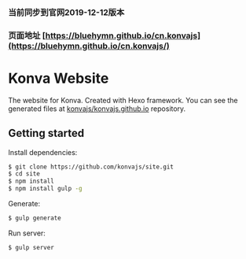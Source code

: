 ### 当前同步到官网2019-12-12版本

### 页面地址 [https://bluehymn.github.io/cn.konvajs](https://bluehymn.github.io/cn.konvajs/)

# Konva Website

The website for Konva. Created with Hexo framework.
You can see the generated files at [konvajs/konvajs.github.io](https://github.com/konvajs/konvajs.github.io) repository.


## Getting started

Install dependencies:

``` bash
$ git clone https://github.com/konvajs/site.git
$ cd site
$ npm install
$ npm install gulp -g
```

Generate:

``` bash
$ gulp generate
```

Run server:

``` bash
$ gulp server
```
